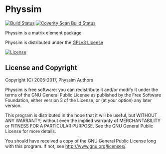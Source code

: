 # Physsim
[![Build Status](https://travis-ci.org/iLCSoft/Physsim.svg?branch=master)](https://travis-ci.org/iLCSoft/Physsim)
[![Coverity Scan Build Status](https://scan.coverity.com/projects/12399/badge.svg)](https://scan.coverity.com/projects/ilcsoft-physsim)

Physsim is a matrix element package

Physsim is distributed under the [GPLv3 License](http://www.gnu.org/licenses/gpl-3.0.en.html)

[![License](https://www.gnu.org/graphics/gplv3-127x51.png)](https://www.gnu.org/licenses/gpl-3.0.en.html)

## License and Copyright
Copyright (C) 2005-2017, Physsim Authors

Physsim is free software: you can redistribute it and/or modify it under the terms of the GNU General Public License as published by the Free Software Foundation, either version 3 of the License, or (at your option) any later version.

This program is distributed in the hope that it will be useful, but WITHOUT ANY WARRANTY; without even the implied warranty of MERCHANTABILITY or FITNESS FOR A PARTICULAR PURPOSE.  See the GNU General Public License for more details.

You should have received a copy of the GNU General Public License long with this program.  If not, see <http://www.gnu.org/licenses/>.
